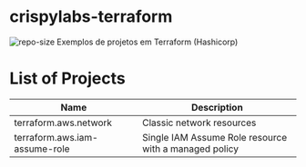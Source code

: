 # crispylabs-terraform
![repo-size](https://img.shields.io/github/repo-size/crispy-tk/terraform.aws.iam)
Exemplos de projetos em Terraform (Hashicorp)

# List of Projects
| Name | Description |
|------|---------|
| terraform.aws.network | Classic network resources |
| terraform.aws.iam-assume-role | Single IAM Assume Role resource with a managed policy |